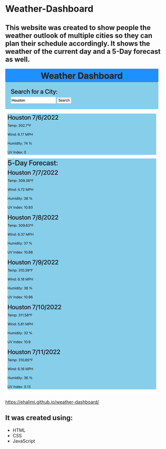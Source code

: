 # Weather-Dashboard

## This website was created to show people the weather outlook of multiple cities so they can plan their schedule accordingly. It shows the weather of the current day and a 5-Day forecast as well. 

<img src="./assets/images/Screen Shot 2022-07-06 at 21.55.13.png">

https://ehalimi.github.io/weather-dashboard/

## It was created using: 
- HTML
- CSS
- JavaScript